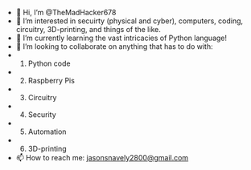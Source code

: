 - 👋 Hi, I’m @TheMadHacker678
- 👀 I’m interested in secuirty (physical and cyber), computers, coding, circuitry, 3D-printing, and things of the like.
- 🌱 I’m currently learning the vast intricacies of Python language!
- 💞️ I’m looking to collaborate on anything that has to do with:
-   1. Python code
-   2. Raspberry Pis
-   3. Circuitry
-   4. Security
-   5. Automation
-   6. 3D-printing
- 📫 How to reach me: jasonsnavely2800@gmail.com

<!---
TheMadHacker678/TheMadHacker678 is a ✨ special ✨ repository because its `README.md` (this file) appears on your GitHub profile.
You can click the Preview link to take a look at your changes.
--->
